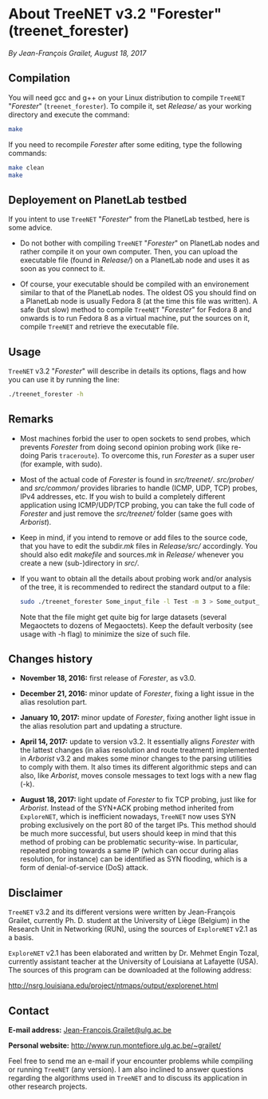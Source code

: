 # About TreeNET v3.2 "Forester" (treenet_forester)

*By Jean-François Grailet, August 18, 2017*

## Compilation

You will need gcc and g++ on your Linux distribution to compile `TreeNET` "*Forester*" (`treenet_forester`). To compile it, set *Release/* as your working directory and execute the command:

```sh
make
```

If you need to recompile *Forester* after some editing, type the following commands:

```sh
make clean
make
```

## Deployement on PlanetLab testbed

If you intent to use `TreeNET` "*Forester*" from the PlanetLab testbed, here is some advice.

* Do not bother with compiling `TreeNET` "*Forester*" on PlanetLab nodes and rather compile it on your own computer. Then, you can upload the executable file (found in *Release/*) on a PlanetLab node and uses it as soon as you connect to it.

* Of course, your executable should be compiled with an environement similar to that of the PlanetLab nodes. The oldest OS you should find on a PlanetLab node is usually Fedora 8 (at the time this file was written). A safe (but slow) method to compile `TreeNET` "*Forester*" for Fedora 8 and onwards is to run Fedora 8 as a virtual machine, put the sources on it, compile `TreeNET` and retrieve the executable file.

## Usage

`TreeNET` v3.2 "*Forester*" will describe in details its options, flags and how you can use it by running the line:

```sh
./treenet_forester -h
```

## Remarks

* Most machines forbid the user to open sockets to send probes, which prevents *Forester* from doing second opinion probing work (like re-doing Paris `traceroute`). To overcome this, run *Forester* as a super user (for example, with sudo).

* Most of the actual code of *Forester* is found in *src/treenet/*. *src/prober/* and *src/common/* provides libraries to handle (ICMP, UDP, TCP) probes, IPv4 addresses, etc. If you wish to build a completely different application using ICMP/UDP/TCP probing, you can take the full code of *Forester* and just remove the *src/treenet/* folder (same goes with *Arborist*).

* Keep in mind, if you intend to remove or add files to the source code, that you have to edit the subdir.*mk* files in *Release/src/* accordingly. You should also edit *makefile* and sources.*mk* in *Release/* whenever you create a new (sub-)directory in *src/*.
  
* If you want to obtain all the details about probing work and/or analysis of the tree, it is recommended to redirect the standard output to a file:
  
  ```sh
  sudo ./treenet_forester Some_input_file -l Test -m 3 > Some_output_file.txt
  ```
  
  Note that the file might get quite big for large datasets (several Megaoctets to dozens of Megaoctets). Keep the default verbosity (see usage with -h flag) to minimize the size of such file.

## Changes history

* **November 18, 2016:** first release of *Forester*, as v3.0.

* **December 21, 2016:** minor update of *Forester*, fixing a light issue in the alias resolution part.

* **January 10, 2017:** minor update of *Forester*, fixing another light issue in the alias resolution part and updating a structure.

* **April 14, 2017:** update to version v3.2. It essentially aligns *Forester* with the lattest changes (in alias resolution and route treatment) implemented in *Arborist* v3.2 and makes some minor changes to the parsing utilities to comply with them. It also times its different algorithmic steps and can also, like *Arborist*, moves console messages to text logs with a new flag (-k).

* **August 18, 2017:** light update of *Forester* to fix TCP probing, just like for *Arborist*. Instead of the SYN+ACK probing method inherited from `ExploreNET`, which is inefficient nowadays, `TreeNET` now uses SYN probing exclusively on the port 80 of the target IPs. This method should be much more successful, but users should keep in mind that this method of probing can be problematic security-wise. In particular, repeated probing towards a same IP (which can occur during alias resolution, for instance) can be identified as SYN flooding, which is a form of denial-of-service (DoS) attack.

## Disclaimer

`TreeNET` v3.2 and its different versions were written by Jean-François Grailet, currently Ph. D. student at the University of Liège (Belgium) in the Research Unit in Networking (RUN), using the sources of `ExploreNET` v2.1 as a basis.

`ExploreNET` v2.1 has been elaborated and written by Dr. Mehmet Engin Tozal, currently assistant teacher at the University of Louisiana at Lafayette (USA). The sources of this program can be downloaded at the following address:

http://nsrg.louisiana.edu/project/ntmaps/output/explorenet.html

## Contact

**E-mail address:** Jean-Francois.Grailet@ulg.ac.be

**Personal website:** http://www.run.montefiore.ulg.ac.be/~grailet/

Feel free to send me an e-mail if your encounter problems while compiling or running `TreeNET` (any version). I am also inclined to answer questions regarding the algorithms used in `TreeNET` and to discuss its application in other research projects.
